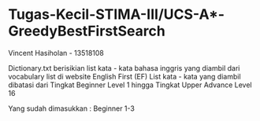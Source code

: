 # Tugas-Kecil-STIMA-III/UCS-A*-GreedyBestFirstSearch
Vincent Hasiholan - 13518108

Dictionary.txt berisikian list kata - kata bahasa inggris yang diambil dari vocabulary list di website English First (EF)
List kata - kata yang diambil dibatasi dari Tingkat Beginner Level 1 hingga Tingkat Upper Advance Level 16

Yang sudah dimasukkan : Beginner 1-3


